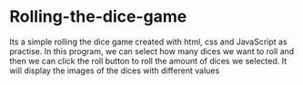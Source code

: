 # Rolling-the-dice-game
Its a simple rolling the dice game created with html, css and JavaScript as practise.
In this program, we can select how many dices we want to roll and then we can click the roll button to roll the amount of dices we selected.
It will display the images of the dices with different values
